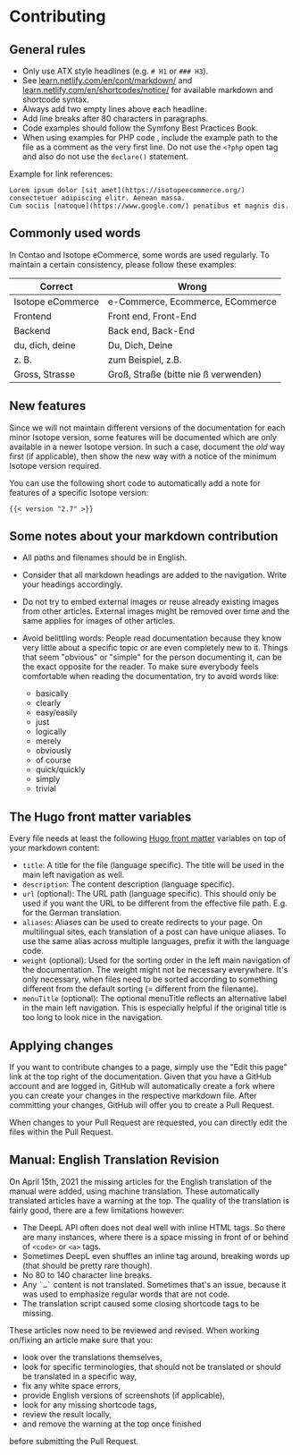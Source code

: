 # Contributing

## General rules

* Only use ATX style headlines (e.g. `# H1` or `### H3`).
* See [learn.netlify.com/en/cont/markdown/](https://learn.netlify.com/en/cont/markdown/)
  and [learn.netlify.com/en/shortcodes/notice/](https://learn.netlify.com/en/shortcodes/)
  for available markdown and shortcode syntax.
* Always add two empty lines above each headline.
* Add line breaks after 80 characters in paragraphs.
* Code examples should follow the Symfony Best Practices Book.
* When using examples for PHP code , include the example
  path to the file as a comment as the very first line. Do not use the `<?php` open
  tag and also do not use the `declare()` statement.

Example for link references:
```
Lorem ipsum dolor [sit amet](https://isotopeecommerce.org/) consectetuer adipiscing elitr. Aenean massa.
Cum sociis [natoque](https://www.google.com/) penatibus et magnis dis.
```

## Commonly used words

In Contao and Isotope eCommerce, some words are used regularly. To maintain a certain consistency, please follow these examples:

<table>
<thead>
<tr>
<th>Correct</th>
<th>Wrong</th>
</tr>
</thead>
<tbody>
<tr>
<td>Isotope eCommerce</td>
<td>e-Commerce, Ecommerce, ECommerce</td>
</tr>
<tr>
<td>Frontend</td>
<td>Front end, Front-End</td>
</tr>
<tr>
<td>Backend</td>
<td>Back end, Back-End</td>
</tr>
<tr>
<td>du, dich, deine</td>
<td>Du, Dich, Deine</td>
</tr>
<tr>
<td>z. B.</td>
<td>zum Beispiel, z.B.</td>
</tr>
<tr>
<td>Gross, Strasse</td>
<td>Groß, Straße (bitte nie ß verwenden)</td>
</tr>
</tbody>
</table>


## New features

Since we will not maintain different versions of the documentation for each minor
Isotope version, some features will be documented which are only available in a newer
Isotope version. In such a case, document the _old_ way first (if applicable), then
show the new way with a notice of the minimum Isotope version required.

You can use the following short code to automatically add a note for features of a
specific Isotope version:

```
{{< version "2.7" >}}
```


## Some notes about your markdown contribution

* All paths and filenames should be in English.
* Consider that all markdown headings are added to the navigation. Write your headings accordingly.
* Do not try to embed external images or reuse already existing images from other articles. External images might
  be removed over time and the same applies for images of other articles.
* Avoid belittling words: People read documentation because they know very little about a specific topic or are even
  completely new to it. Things that seem "obvious" or "simple" for the person documenting it, can be the exact opposite
  for the reader. To make sure everybody feels comfortable when reading the documentation, try to avoid words like:

    * basically
    * clearly
    * easy/easily
    * just
    * logically
    * merely
    * obviously
    * of course
    * quick/quickly
    * simply
    * trivial


## The Hugo front matter variables

Every file needs at least the following [Hugo front matter](https://gohugo.io/content-management/front-matter/)
variables on top of your markdown content:

* `title`: A title for the file (language specific). The title will be used in the main left navigation as well.
* `description`: The content description (language specific).
* `url` (optional): The URL path (language specific). This should only be used if you want the URL to be different from
  the effective file path. E.g. for the German translation.
* `aliases`: Aliases can be used to create redirects to your page. On multilingual sites, each translation
  of a post can have unique aliases. To use the same alias across multiple languages, prefix it with the language code.
* `weight` (optional): Used for the sorting order in the left main navigation of the documentation.
  The weight might not be necessary everywhere. It's only necessary, when files need to be sorted according to something
  different from the default sorting (= different from the filename).
* `menuTitle` (optional): The optional menuTitle reflects an alternative label in the main left navigation.
  This is especially helpful if the original title is too long to look nice in the navigation.


## Applying changes

If you want to contribute changes to a page, simply use the "Edit this page" link
at the top right of the documentation. Given that you have a GitHub account and
are logged in, GitHub will automatically create a fork where you can create your
changes in the respective markdown file. After committing your changes, GitHub will
offer you to create a Pull Request.

When changes to your Pull Request are requested, you can directly edit the files
within the Pull Request.


## Manual: English Translation Revision

On April 15th, 2021 the missing articles for the English translation of the manual
were added, using machine translation.
These automatically translated articles have a warning at the top. The quality of
the translation is fairly good, there are a few limitations however:

* The DeepL API often does not deal well with inline HTML tags. So there are many
  instances, where there is a space missing in front of or behind of `<code>` or
  `<a>` tags.
* Sometimes DeepL even shuffles an inline tag around, breaking words up (that should
  be pretty rare though).
* No 80 to 140 character line breaks.
* Any `` `…` `` content is not translated. Sometimes that's an issue, because it
  was used to emphasize regular words that are not code.
* The translation script caused some closing shortcode tags to be missing.

These articles now need to be reviewed and revised. When working on/fixing an article make sure that you:

* look over the translations themselves,
* look for specific terminologies, that should not be translated or should be translated
  in a specific way,
* fix any white space errors,
* provide English versions of screenshots (if applicable),
* look for any missing shortcode tags,
* review the result locally,
* and remove the warning at the top once finished

before submitting the Pull Request.
